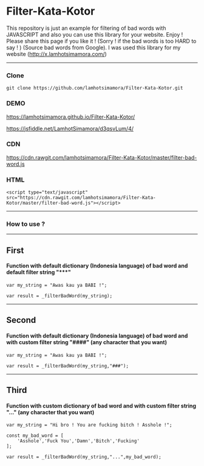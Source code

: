 # Filter-Kata-Kotor

This repository is just an example for filtering of bad words with JAVASCRIPT and also you can use this library for your website. 
Enjoy ! Please share this page if you like it ! (Sorry ! if the bad words is too HARD to say ! ) (Source bad words from Google).
I was used this library for my website (http://x.lamhotsimamora.com/)

----------
### Clone
```
git clone https://github.com/lamhotsimamora/Filter-Kata-Kotor.git
```

### DEMO 

https://lamhotsimamora.github.io/Filter-Kata-Kotor/

https://jsfiddle.net/LamhotSimamora/d3qsvLum/4/


### CDN
https://cdn.rawgit.com/lamhotsimamora/Filter-Kata-Kotor/master/filter-bad-word.js


### HTML
```
<script type="text/javascript" src="https://cdn.rawgit.com/lamhotsimamora/Filter-Kata-Kotor/master/filter-bad-word.js"></script>
```
----------
### How to use ?
----------
## First 
#### Function with default dictionary (Indonesia language) of bad word and default filter string "***"
```
var my_string = "Awas kau ya BABI !";

var result = _filterBadWord(my_string);
```
----------
## Second 
#### Function with default dictionary (Indonesia language) of bad word and with custom filter string "####" (any character that you want)

```
var my_string = "Awas kau ya BABI !";

var result = _filterBadWord(my_string,"###");
```
----------
## Third
#### Function with custom dictionary of bad word and with custom filter string "..." (any character that you want)

```
var my_string = "Hi bro ! You are fucking bitch ! Asshole !";

const my_bad_word = [
	'Asshole','Fuck You','Damn','Bitch','Fucking'
];

var result = _filterBadWord(my_string,"...",my_bad_word);
```



